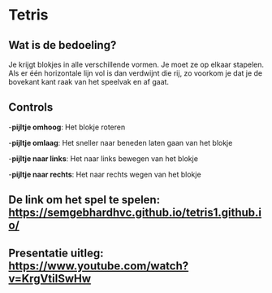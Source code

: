 # Tetris

## Wat is de bedoeling?
Je krijgt blokjes in alle verschillende vormen. Je moet ze op elkaar stapelen. Als er één horizontale lijn vol is dan verdwijnt die rij, zo voorkom je dat je de bovekant kant raak van het speelvak en af gaat.

## Controls


-**pijltje omhoog**: Het blokje roteren  

-**pijltje omlaag**: Het sneller naar beneden laten gaan van het blokje

-**pijltje naar links**: Het naar links bewegen van het blokje

-**pijltje naar rechts**: Het naar rechts wegen van het blokje


## De link om het spel te spelen: https://semgebhardhvc.github.io/tetris1.github.io/

## Presentatie uitleg: https://www.youtube.com/watch?v=KrgVtilSwHw
